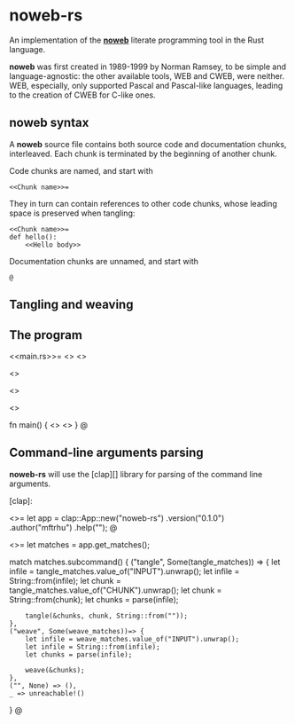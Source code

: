 # noweb-rs

An implementation of the **[noweb][]** literate programming tool in the
Rust language.

**noweb** was first created in 1989-1999 by Norman Ramsey, to be simple
and language-agnostic: the other available tools, WEB and CWEB, were
neither.  WEB, especially, only supported Pascal and Pascal-like
languages, leading to the creation of CWEB for C-like ones.

[noweb]: <http://www.cs.tufts.edu/~nr/noweb/>

## noweb syntax

A **noweb** source file contains both source code and documentation
chunks, interleaved.  Each chunk is terminated by the beginning of
another chunk.

Code chunks are named, and start with

    <<Chunk name>>=

They in turn can contain references to other code chunks, whose leading
space is preserved when tangling:

    <<Chunk name>>=
    def hello():
        <<Hello body>>

Documentation chunks are unnamed, and start with

    @

## Tangling and weaving

## The program

<<main.rs>>=
<<External crates>>
<<Use declarations>>

<<Tangling>>

<<Weaving>>

<<Parsing>>

fn main() {
    <<Parse command-line arguments>>
    <<Dispatch subcommands>>
}
@

## Command-line arguments parsing

**noweb-rs** will use the [clap][] library for parsing of the command
line arguments.

[clap]:

<<Parse command-line arguments>>=
let app = clap::App::new("noweb-rs")
    .version("0.1.0")
    .author("mftrhu")
    .help("");
@

<<Dispatch subcommands>>=
let matches = app.get_matches();

match matches.subcommand() {
    ("tangle", Some(tangle_matches)) => {
        let infile = tangle_matches.value_of("INPUT").unwrap();
        let infile = String::from(infile);
        let chunk = tangle_matches.value_of("CHUNK").unwrap();
        let chunk = String::from(chunk);
        let chunks = parse(infile);

        tangle(&chunks, chunk, String::from(""));
    },
    ("weave", Some(weave_matches))=> {
        let infile = weave_matches.value_of("INPUT").unwrap();
        let infile = String::from(infile);
        let chunks = parse(infile);

        weave(&chunks);
    },
    ("", None) => (),
    _ => unreachable!()
}
@
